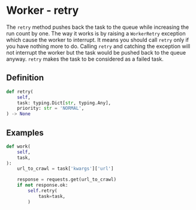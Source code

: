 # Worker - retry

The `retry` method pushes back the task to the queue while increasing the run count by one. The way it works is by raising a `WorkerRetry` exception which cause the worker to interrupt. It means you should call `retry` only if you have nothing more to do. Calling `retry` and catching the exception will not interrupt the worker but the task would be pushed back to the queue anyway. `retry` makes the task to be considered as a failed task.


## Definition

```python
def retry(
    self,
    task: typing.Dict[str, typing.Any],
    priority: str = 'NORMAL',
) -> None
```


## Examples

```python
def work(
    self,
    task,
):
    url_to_crawl = task['kwargs']['url']

    response = requests.get(url_to_crawl)
    if not response.ok:
        self.retry(
            task=task,
        )
```
